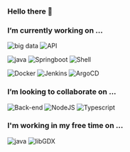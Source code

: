 ### Hello there 👋

<!--
**decoupigny83/decoupigny83** is a ✨ _special_ ✨ repository because its `README.md` (this file) appears on your GitHub profile.

Here are some ideas to get you started:
-->
### I’m currently working on ...
![big data](https://img.shields.io/badge/-Big%20Data-important)  ![API](https://img.shields.io/badge/-API-success)

![java](https://img.shields.io/badge/-Java-red?style=for-the-badge&logo=java) ![Springboot](https://img.shields.io/badge/-SpringBoot-red?style=for-the-badge&logo=spring) ![Shell](https://img.shields.io/badge/-Shell-red?style=for-the-badge&logo=PowerShell)

![Docker](https://img.shields.io/badge/-Docker-informational?style=for-the-badge&logo=docker) ![Jenkins](https://img.shields.io/badge/-Jenkins-lightgrey?style=for-the-badge&logo=jenkins) ![ArgoCD](https://img.shields.io/badge/-ArgoCD-orange)

### I’m looking to collaborate on ...
![Back-end](https://img.shields.io/badge/-Back--end-blue) ![NodeJS](https://img.shields.io/badge/-NodeJS-success) ![Typescript](https://img.shields.io/badge/-Typescript-critical)
### I'm working in my free time on ...
![java](https://img.shields.io/badge/-JavaGameDev-important?style=for-the-badge&logo=java) ![libGDX](https://img.shields.io/badge/-LibGDX-critical)
